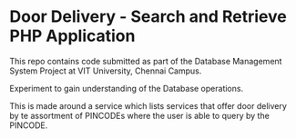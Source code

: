 # Door Delivery - Search and Retrieve PHP Application

This repo contains code submitted as part of the Database Management System Project at VIT University, Chennai Campus.

Experiment to gain understanding of the Database operations.

This is made around a service which lists services that offer door delivery by te assortment of PINCODEs where the user is able to query by the PINCODE.